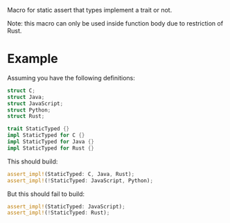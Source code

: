 Macro for static assert that types implement a trait or not.

Note: this macro can only be used inside function body due to
restriction of Rust.

# Example

Assuming you have the following definitions:
```rust
struct C;
struct Java;
struct JavaScript;
struct Python;
struct Rust;

trait StaticTyped {}
impl StaticTyped for C {}
impl StaticTyped for Java {}
impl StaticTyped for Rust {}
```

This should build:
```rust
assert_impl!(StaticTyped: C, Java, Rust);
assert_impl!(!StaticTyped: JavaScript, Python);
```

But this should fail to build:
```rust
assert_impl!(StaticTyped: JavaScript);
assert_impl!(!StaticTyped: Rust);
```
